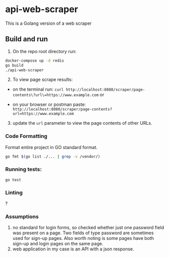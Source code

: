 # api-web-scraper

This is a Golang version of a web scraper
## Build and run

1. On the repo root directory run:

```bash
docker-compose up -d redis
go build
./api-web-scraper
```
2. To view page scrape results:

  * on the terminal run: `curl http://localhost:8080/scraper/page-contents\?url\=https://www.example.com` or

  * on your browser or postman paste: `http://localhost:8080/scraper/page-contents?url=https://www.example.com`

3. update the `url` parameter to view the page contents of other URLs.

### Code Formatting

Format entire project in GO standard format.

```bash
go fmt $(go list ./... | grep -v /vendor/)
```

### Running tests:

`go test`

### Linting

?

### Assumptions

1. no standard for login forms, so checked whether just one password field was present on a page. Two fields of type password are sometimes used for sign-up pages. Also worth noting is some pages have both sign-up and login pages on the same page.
2. web application in my case is an API with a json response.
